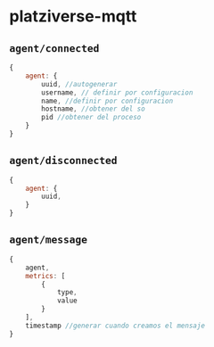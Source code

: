 # platziverse-mqtt

## `agent/connected`
``` js
{
    agent: {
        uuid, //autogenerar
        username, // definir por configuracion
        name, //definir por configuracion
        hostname, //obtener del so
        pid //obtener del proceso
    }
}
```
## `agent/disconnected`
``` js
{
    agent: {
        uuid,
    }
}
```

## `agent/message`

``` js
{
    agent,
    metrics: [
        {
            type,
            value
        }
    ],
    timestamp //generar cuando creamos el mensaje
}
```